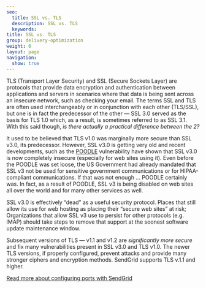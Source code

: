 ```yaml
---
seo:
  title: SSL vs. TLS
  description: SSL vs. TLS
  keywords:
title: SSL vs. TLS
group: delivery-optimization
weight: 0
layout: page
navigation:
  show: true
---
```


TLS (Transport Layer Security) and SSL (Secure Sockets Layer) are protocols that provide data encryption and authentication between applications and servers in scenarios where that data is being sent across an insecure network, such as checking your email. The terms SSL and TLS are often used interchangeably or in conjunction with each other (TLS/SSL), but one is in fact the predecessor of the other — SSL 3.0 served as the basis for TLS 1.0 which, as a result, is sometimes referred to as SSL 3.1. With this said though, _is there actually a practical difference between the 2?_

It used to be believed that TLS v1.0 was marginally more secure than SSL v3.0, its predecessor. However, SSL v3.0 is getting very old and recent developments, such as the [POODLE](http://support.sendgrid.com/hc/en-us/articles/204410613-Jan-7-SSLv3-Disabled-for-API-endpoints) vulnerability have shown that SSL v3.0 is now completely insecure (especially for web sites using it). Even before the POODLE was set loose, the US Government had already mandated that SSL v3 not be used for sensitive government communications or for HIPAA-compliant communications. If that was not enough … POODLE certainly was. In fact, as a result of POODLE, SSL v3 is being disabled on web sites all over the world and for many other services as well.

SSL v3.0 is effectively “dead” as a useful security protocol. Places that still allow its use for web hosting as placing their “secure web sites” at risk; Organizations that allow SSL v3 use to persist for other protocols (e.g. IMAP) should take steps to remove that support at the soonest software update maintenance window.

Subsequent versions of TLS — v1.1 and v1.2 are _significantly more secure_ and fix many vulnerabilities present in SSL v3.0 and TLS v1.0. The newer TLS versions, if properly configured, prevent attacks and provide many stronger ciphers and encryption methods. SendGrid supports TLS v.1.1 and higher.



[Read more about configuring ports with SendGrid]({{root_url}}/for-developers/sending-email/getting-started-smtp/)




